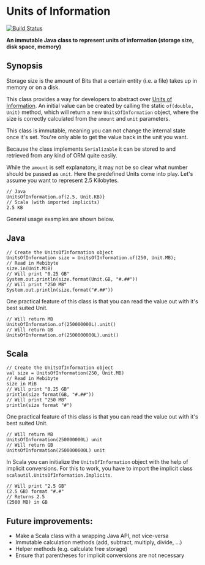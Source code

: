 # Units of Information

[![Build Status](https://travis-ci.org/randm-ch/units-of-information.svg?branch=master)](https://travis-ci.org/randm-ch/units-of-information)

**An immutable Java class to represent units of information (storage size, disk space, memory)**

## Synopsis

Storage size is the amount of Bits that a certain entity (i.e. a file) takes up in memory or on a disk.

This class provides a way for developers to abstract over [Units of Information](https://en.wikipedia.org/wiki/Units_of_information). An initial value can be created by calling the static `of(double, Unit)` method, which will return a new `UnitsOfInformation` object, where the size is correctly calculated from the `amount` and `unit` parameters.

This class is immutable, meaning you can not change the internal state once it's set. You're only able to get the value back in the unit you want.

Because the class implements `Serializable` it can be stored to and retrieved from any kind of ORM quite easily.

While the `amount` is self explanatory, it may not be so clear what number should be passed as `unit`. Here the predefined Units come into play. Let's assume you want to represent 2.5 Kilobytes.

    // Java
    UnitsOfInformation.of(2.5, Unit.KB)}
    // Scala (with imported implicits)
    2.5 KB

General usage examples are shown below.

## Java

    // Create the UnitsOfInformation object
    UnitsOfInformation size = UnitsOfInformation.of(250, Unit.MB);
    // Read in Mebibyte
    size.in(Unit.MiB)
    // Will print "0.25 GB"
    System.out.println(size.format(Unit.GB, "#.##"))
    // Will print "250 MB"
    System.out.println(size.format("#.##"))

One practical feature of this class is that you can read the value out with it's best suited Unit.

    // Will return MB
    UnitsOfInformation.of(250000000L).unit()
    // Will return GB
    UnitsOfInformation.of(2500000000L).unit()

## Scala

    // Create the UnitsOfInformation object
    val size = UnitsOfInformation(250, Unit.MB)
    // Read in Mebibyte
    size in MiB
    // Will print "0.25 GB"
    println(size format(GB, "#.##"))
    // Will print "250 MB"
    println(size format "#")

One practical feature of this class is that you can read the value out with it's best suited Unit.

    // Will return MB
    UnitsOfInformation(250000000L) unit
    // Will return GB
    UnitsOfInformation(2500000000L) unit

In Scala you can initialize the `UnitsOfInformation` object with the help of implicit conversions. For this to work, you have to import the implicit class `scalautil.UnitsOfInformation.Implicits`.

    // Will print "2.5 GB"
    (2.5 GB) format "#.#"
    // Returns 2.5
    (2500 MB) in GB

## Future improvements:
 - Make a Scala class with a wrapping Java API, not vice-versa
 - Immutable calculation methods (add, subtract, multiply, divide, ...)
 - Helper methods (e.g. calculate free storage)
 - Ensure that parentheses for implicit conversions are not necessary
